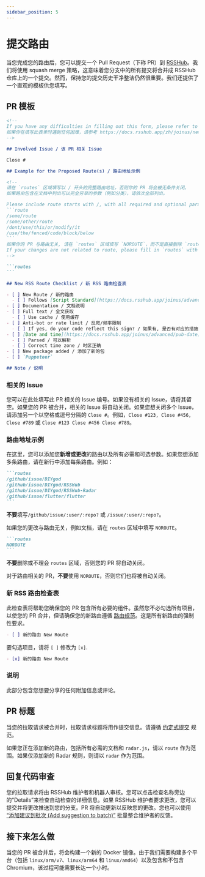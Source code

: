 ```yaml
---
sidebar_position: 5
---
```


# 提交路由

当您完成您的路由后，您可以提交一个 Pull Request（下称 PR）到 [RSSHub](https://github.com/DIYgod/RSSHub)。我们将使用 squash merge 策略，这意味着您分支中的所有提交将合并成 RSSHub 仓库上的一个提交。然而，保持您的提交历史干净整洁仍然很重要。我们还提供了一个直观的模板供您填写。

## PR 模板

````md
<!--
If you have any difficulties in filling out this form, please refer to https://docs.rsshub.app/joinus/new-rss/submit-route
如果你在填写此表单时遇到任何困难，请参考 https://docs.rsshub.app/zh/joinus/new-rss/submit-route
-->

## Involved Issue / 该 PR 相关 Issue

Close #

## Example for the Proposed Route(s) / 路由地址示例

<!--
请在 `routes` 区域填写以 / 开头的完整路由地址，否则你的 PR 将会被无条件关闭。
如果路由包含在文档中列出可以完全穷举的参数（例如分类），请依次全部列出。

Please include route starts with /, with all required and optional parameters in the `routes` section. Fail to comply will result in your pull request being closed automatically.
```route
/some/route
/some/other/route
/dont/use/this/or/modify/it
/use/the/fenced/code/block/below
```
如果你的 PR 与路由无关, 请在 `routes` 区域填写 `NOROUTE`，而不是直接删除 `routes` 区域。否则你的 PR 将会被无条件关闭。
If your changes are not related to route, please fill in `routes` with `NOROUTE`. Fail to comply will result in your PR being closed.
-->

```routes
```

## New RSS Route Checklist / 新 RSS 路由检查表

- [ ] New Route / 新的路由
  - [ ] Follows [Script Standard](https://docs.rsshub.app/joinus/advanced/script-standard) / 跟随 [路由规范](https://docs.rsshub.app/zh/joinus/advanced/script-standard)
- [ ] Documentation / 文档说明
- [ ] Full text / 全文获取
  - [ ] Use cache / 使用缓存
- [ ] Anti-bot or rate limit / 反爬/频率限制
  - [ ] If yes, do your code reflect this sign? / 如果有, 是否有对应的措施?
- [ ] [Date and time](https://docs.rsshub.app/joinus/advanced/pub-date) / [日期和时间](https://docs.rsshub.app/zh/joinus/advanced/pub-date)
  - [ ] Parsed / 可以解析
  - [ ] Correct time zone / 时区正确
- [ ] New package added / 添加了新的包
- [ ] `Puppeteer`

## Note / 说明
````

### 相关的 Issue

您可以在此处填写此 PR 相关的 Issue 编号。如果没有相关的 Issue，请将其留空。如果您的 PR 被合并，相关的 Issue 将自动关闭。如果您想关闭多个 Issue，请添加另一个以空格或逗号分隔的 `Close #`。例如，`Close #123, Close #456, Close #789` 或 `Close #123 Close #456 Close #789`。

### 路由地址示例

在这里，您可以添加您**新增或更改**的路由以及所有必需和可选参数。如果您想添加多条路由，请在新行中添加每条路由。例如：

````md
```routes
/github/issue/DIYgod
/github/issue/DIYgod/RSSHub
/github/issue/DIYgod/RSSHub-Radar
/github/issue/flutter/flutter
```
````

**不要**填写`/github/issue/:user/:repo?` 或 `/issue/:user/:repo?`。

如果您的更改与路由无关，例如文档，请在 `routes` 区域中填写 `NOROUTE`。

````md
```routes
NOROUTE
```
````

**不要**删除或不理会 `routes` 区域，否则您的 PR 将自动关闭。

对于路由相关的 PR，**不要**使用 `NOROUTE`，否则它们也将被自动关闭。

### 新 RSS 路由检查表

此检查表将帮助您确保您的 PR 包含所有必要的组件。虽然您不必勾选所有项目，以使您的 PR 合并，但请确保您的新路由遵循 [路由规范](/zh/joinus/advanced/script-standard)。这是所有新路由的强制性要求。

```md
- [ ] 新的路由 New Route
```

要勾选项目，请将 `[ ]` 修改为 `[x]`.

```md
- [x] 新的路由 New Route
```

### 说明

此部分包含您想要分享的任何附加信息或评论。

## PR 标题

当您的拉取请求被合并时，拉取请求标题将用作提交信息。请遵循 [约定式提交](https://www.conventionalcommits.org/zh-hans/v1.0.0/#概述) 规范。

如果您正在添加新的路由，包括所有必需的文档和 `radar.js`，请以 `route` 作为范围。如果仅添加新的 Radar 规则，则请以 `radar` 作为范围。

## 回复代码审查

您的拉取请求将由 RSSHub 维护者和机器人审核。您可以点击检查名称旁边的“Details”来检查自动检查的详细信息。如果 RSSHub 维护者要求更改，您可以提交并将更改推送到您的分支。PR 将自动更新以反映您的更改。您也可以使用 [“添加建议到批次 (Add suggestion to batch)”](https://docs.github.com/zh/pull-requests/collaborating-with-pull-requests/reviewing-changes-in-pull-requests/incorporating-feedback-in-your-pull-request#applying-suggested-changes) 批量整合维护者的反馈。

## 接下来怎么做

当您的 PR 被合并后，将会构建一个新的 Docker 镜像。由于我们需要构建多个平台（包括 `linux/arm/v7`、`linux/arm64` 和 `linux/amd64`）以及包含和不包含 Chromium，该过程可能需要长达一个小时。
